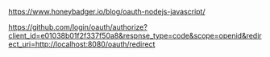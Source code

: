 https://www.honeybadger.io/blog/oauth-nodejs-javascript/

https://github.com/login/oauth/authorize?client_id=e01038b01f2f337f50a8&respnse_type=code&scope=openid&redirect_uri=http://localhost:8080/oauth/redirect
